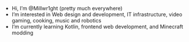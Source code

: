 -  Hi, I’m @Millwr1ght (pretty much everywhere)
-  I’m interested in Web design and development, IT infrastructure, video gaming, cooking, music and robotics
-  I’m currently learning Kotlin, frontend web development, and Minecraft modding
<!---
Millwr1ght/Millwr1ght is a ✨ special ✨ repository because its `README.md` (this file) appears on your GitHub profile.
You can click the Preview link to take a look at your changes.
--->
